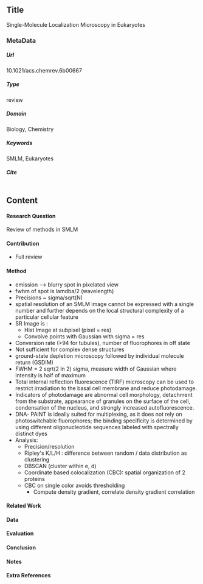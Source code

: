 ## Title
Single-Molecule Localization Microscopy in Eukaryotes
### MetaData
##### Url
10.1021/acs.chemrev.6b00667
##### Type
review

##### Domain
Biology, Chemistry


##### Keywords
SMLM, Eukaryotes

##### Cite

```LaTex


```
## Content
#### Research Question
Review of methods in SMLM

#### Contribution
* Full review

#### Method
* emission --> blurry spot in pixelated view
* fwhm of spot is lamdba/2 (wavelength)
* Precisions ~ sigma/sqrt(N)
* spatial resolution of an SMLM image cannot be expressed with a single number and further depends on the local structural complexity of a particular cellular feature
* SR Image is :
    * Hist Image at subpixel (pixel = res)
    * Convolve points with Gaussian with sigma = res
* Conversion rate (>94 for tubules), number of fluorophores in off state
* Not sufficient for complex dense structures
* ground-state depletion microscopy followed by individual molecule return (GSDIM)
* FWHM = 2 sqrt(2 ln 2) sigma, measure width of Gaussian where intensity is half of maximum
* Total internal reflection fluorescence (TIRF) microscopy can be used to restrict irradiation to the basal cell membrane and reduce photodamage.
* Indicators of photodamage are abnormal cell morphology, detachment from the substrate, appearance of granules on the surface of the cell, condensation of the nucleus, and strongly increased autofluorescence.
* DNA- PAINT is ideally suited for multiplexing, as it does not rely on photoswitchable fluorophores; the binding specificity is determined by using different oligonucleotide sequences labeled with spectrally distinct dyes
* Analysis:
    * Precision/resolution
    * Ripley's K/L/H : difference between random / data distribution as clustering
    * DBSCAN (cluster within e, d)
    * Coordinate based colocalization (CBC): spatial organization of 2 proteins
    * CBC on single color avoids thresholding
        * Compute density gradient, correlate density gradient correlation

#### Related Work


#### Data


#### Evaluation


#### Conclusion


#### Notes

#### Extra References
